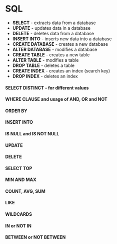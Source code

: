 # SQL

* **SELECT** - extracts data from a database
* **UPDATE** - updates data in a database
* **DELETE** - deletes data from a database
* **INSERT INTO** - inserts new data into a database
* **CREATE DATABASE** - creates a new database
* **ALTER DATABASE** - modifies a database
* **CREATE TABLE** - creates a new table
* **ALTER TABLE** - modifies a table
* **DROP TABLE** - deletes a table
* **CREATE INDEX** - creates an index (search key)
* **DROP INDEX** - deletes an index

#### SELECT DISTINCT - for different values
#### WHERE CLAUSE and usage of AND, OR and NOT
#### ORDER BY
#### INSERT INTO
#### IS NULL and IS NOT NULL
#### UPDATE
#### DELETE
#### SELECT TOP
#### MIN AND MAX
#### COUNT, AVG, SUM
#### LIKE
#### WILDCARDS
#### IN or NOT IN
#### BETWEEN or NOT BETWEEN
#### 
